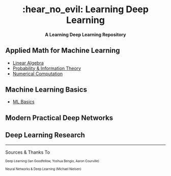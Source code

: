 <h1 align="center">
    :hear_no_evil: Learning Deep Learning
</h1>

<h4 align="center">
	A Learning Deep Learning Repository
</h4>


## Applied Math for Machine Learning

* [Linear Algebra]()
* [Probability & Information Theory]()
* [Numerical Computation]()

## Machine Learning Basics

* [ML Basics]() 

## Modern Practical Deep Networks

## Deep Learning Research
____

Sources & Thanks To

<sub><sup>Deep Learning (Ian Goodfellow, Yoshua Bengio, Aaron Courville)</sup></sub>

<sub><sup>Neural Networks & Deep Learning (Michael Nielsen)</sup></sub>